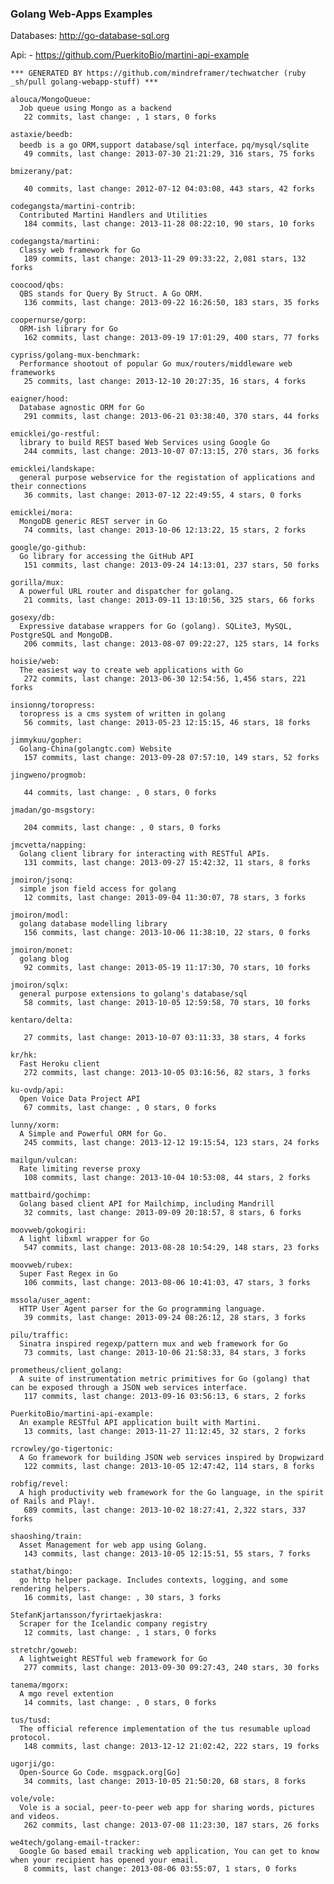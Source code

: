 ### Golang Web-Apps Examples

  Databases:
    http://go-database-sql.org

  Api:
    - https://github.com/PuerkitoBio/martini-api-example


<!-- PROJECTS_LIST_START -->
    *** GENERATED BY https://github.com/mindreframer/techwatcher (ruby _sh/pull golang-webapp-stuff) *** 

    alouca/MongoQueue:
      Job queue using Mongo as a backend
       22 commits, last change: , 1 stars, 0 forks

    astaxie/beedb:
      beedb is a go ORM,support database/sql interface，pq/mysql/sqlite
       49 commits, last change: 2013-07-30 21:21:29, 316 stars, 75 forks

    bmizerany/pat:

       40 commits, last change: 2012-07-12 04:03:08, 443 stars, 42 forks

    codegangsta/martini-contrib:
      Contributed Martini Handlers and Utilities
       184 commits, last change: 2013-11-28 08:22:10, 90 stars, 10 forks

    codegangsta/martini:
      Classy web framework for Go
       189 commits, last change: 2013-11-29 09:33:22, 2,081 stars, 132 forks

    coocood/qbs:
      QBS stands for Query By Struct. A Go ORM.
       136 commits, last change: 2013-09-22 16:26:50, 183 stars, 35 forks

    coopernurse/gorp:
      ORM-ish library for Go
       162 commits, last change: 2013-09-19 17:01:29, 400 stars, 77 forks

    cypriss/golang-mux-benchmark:
      Performance shootout of popular Go mux/routers/middleware web frameworks
       25 commits, last change: 2013-12-10 20:27:35, 16 stars, 4 forks

    eaigner/hood:
      Database agnostic ORM for Go
       291 commits, last change: 2013-06-21 03:38:40, 370 stars, 44 forks

    emicklei/go-restful:
      library to build REST based Web Services using Google Go
       244 commits, last change: 2013-10-07 07:13:15, 270 stars, 36 forks

    emicklei/landskape:
      general purpose webservice for the registation of applications and their connections
       36 commits, last change: 2013-07-12 22:49:55, 4 stars, 0 forks

    emicklei/mora:
      MongoDB generic REST server in Go
       74 commits, last change: 2013-10-06 12:13:22, 15 stars, 2 forks

    google/go-github:
      Go library for accessing the GitHub API
       151 commits, last change: 2013-09-24 14:13:01, 237 stars, 50 forks

    gorilla/mux:
      A powerful URL router and dispatcher for golang.
       21 commits, last change: 2013-09-11 13:10:56, 325 stars, 66 forks

    gosexy/db:
      Expressive database wrappers for Go (golang). SQLite3, MySQL, PostgreSQL and MongoDB.
       206 commits, last change: 2013-08-07 09:22:27, 125 stars, 14 forks

    hoisie/web:
      The easiest way to create web applications with Go
       272 commits, last change: 2013-06-30 12:54:56, 1,456 stars, 221 forks

    insionng/toropress:
      toropress is a cms system of written in golang
       56 commits, last change: 2013-05-23 12:15:15, 46 stars, 18 forks

    jimmykuu/gopher:
      Golang-China(golangtc.com) Website
       157 commits, last change: 2013-09-28 07:57:10, 149 stars, 52 forks

    jingweno/progmob:

       44 commits, last change: , 0 stars, 0 forks

    jmadan/go-msgstory:

       204 commits, last change: , 0 stars, 0 forks

    jmcvetta/napping:
      Golang client library for interacting with RESTful APIs.
       131 commits, last change: 2013-09-27 15:42:32, 11 stars, 8 forks

    jmoiron/jsonq:
      simple json field access for golang
       12 commits, last change: 2013-09-04 11:30:07, 78 stars, 3 forks

    jmoiron/modl:
      golang database modelling library
       156 commits, last change: 2013-10-06 11:38:10, 22 stars, 0 forks

    jmoiron/monet:
      golang blog
       92 commits, last change: 2013-05-19 11:17:30, 70 stars, 10 forks

    jmoiron/sqlx:
      general purpose extensions to golang's database/sql
       58 commits, last change: 2013-10-05 12:59:58, 70 stars, 10 forks

    kentaro/delta:

       27 commits, last change: 2013-10-07 03:11:33, 38 stars, 4 forks

    kr/hk:
      Fast Heroku client
       272 commits, last change: 2013-10-05 03:16:56, 82 stars, 3 forks

    ku-ovdp/api:
      Open Voice Data Project API
       67 commits, last change: , 0 stars, 0 forks

    lunny/xorm:
      A Simple and Powerful ORM for Go.
       245 commits, last change: 2013-12-12 19:15:54, 123 stars, 24 forks

    mailgun/vulcan:
      Rate limiting reverse proxy
       108 commits, last change: 2013-10-04 10:53:08, 44 stars, 2 forks

    mattbaird/gochimp:
      Golang based client API for Mailchimp, including Mandrill
       32 commits, last change: 2013-09-09 20:18:57, 8 stars, 6 forks

    moovweb/gokogiri:
      A light libxml wrapper for Go
       547 commits, last change: 2013-08-28 10:54:29, 148 stars, 23 forks

    moovweb/rubex:
      Super Fast Regex in Go
       106 commits, last change: 2013-08-06 10:41:03, 47 stars, 3 forks

    mssola/user_agent:
      HTTP User Agent parser for the Go programming language.
       39 commits, last change: 2013-09-24 08:26:12, 28 stars, 3 forks

    pilu/traffic:
      Sinatra inspired regexp/pattern mux and web framework for Go
       73 commits, last change: 2013-10-06 21:58:33, 84 stars, 3 forks

    prometheus/client_golang:
      A suite of instrumentation metric primitives for Go (golang) that can be exposed through a JSON web services interface.
       117 commits, last change: 2013-09-16 03:56:13, 6 stars, 2 forks

    PuerkitoBio/martini-api-example:
      An example RESTful API application built with Martini.
       13 commits, last change: 2013-11-27 11:12:45, 32 stars, 2 forks

    rcrowley/go-tigertonic:
      A Go framework for building JSON web services inspired by Dropwizard
       122 commits, last change: 2013-10-05 12:47:42, 114 stars, 8 forks

    robfig/revel:
      A high productivity web framework for the Go language, in the spirit of Rails and Play!.
       689 commits, last change: 2013-10-02 18:27:41, 2,322 stars, 337 forks

    shaoshing/train:
      Asset Management for web app using Golang.
       143 commits, last change: 2013-10-05 12:15:51, 55 stars, 7 forks

    stathat/bingo:
      go http helper package. Includes contexts, logging, and some rendering helpers.
       16 commits, last change: , 30 stars, 3 forks

    StefanKjartansson/fyrirtaekjaskra:
      Scraper for the Icelandic company registry
       12 commits, last change: , 1 stars, 0 forks

    stretchr/goweb:
      A lightweight RESTful web framework for Go
       277 commits, last change: 2013-09-30 09:27:43, 240 stars, 30 forks

    tanema/mgorx:
      A mgo revel extention
       14 commits, last change: , 0 stars, 0 forks

    tus/tusd:
      The official reference implementation of the tus resumable upload protocol.
       148 commits, last change: 2013-12-12 21:02:42, 222 stars, 19 forks

    ugorji/go:
      Open-Source Go Code. msgpack.org[Go]
       34 commits, last change: 2013-10-05 21:50:20, 68 stars, 8 forks

    vole/vole:
      Vole is a social, peer-to-peer web app for sharing words, pictures and videos.
       262 commits, last change: 2013-07-08 11:23:30, 187 stars, 26 forks

    we4tech/golang-email-tracker:
      Google Go based email tracking web application, You can get to know when your recipient has opened your email.
       8 commits, last change: 2013-08-06 03:55:07, 1 stars, 0 forks
<!-- PROJECTS_LIST_END -->
